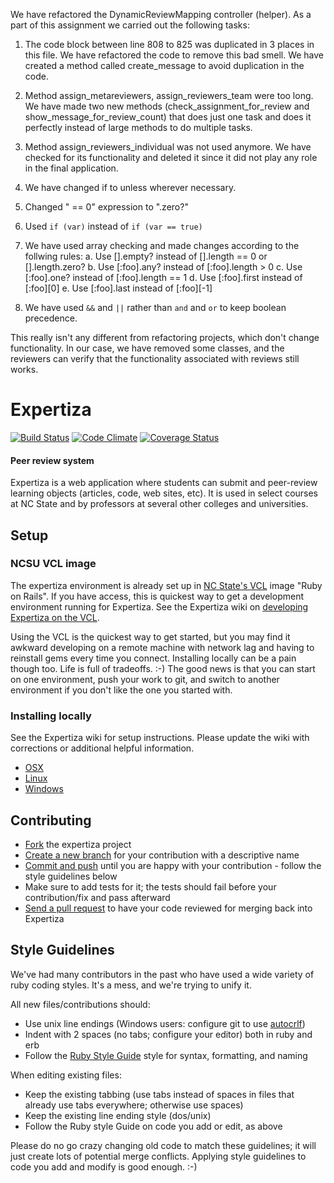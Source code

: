 We have refactored the DynamicReviewMapping controller (helper). As a part of this assignment we carried out the following tasks:


1. The code block between line 808 to 825 was duplicated in 3 places in this file. We have refactored the code to remove this bad smell. We have created a method called create_message to avoid duplication in the code.
2. Method assign_metareviewers, assign_reviewers_team were too long. We have made two new methods (check_assignment_for_review and show_message_for_review_count) that does just one task and does it perfectly instead of large methods to do multiple tasks.
3. Method assign_reviewers_individual was not used anymore. We have checked for its functionality and deleted it since it did not play any role in the final application.
4. We have changed if to unless wherever necessary.
5. Changed " == 0" expression to ".zero?"
6. Used `if (var)` instead of `if (var == true)`
7. We have used array checking and made changes according to the follwing rules:
    a. Use [].empty? instead of [].length == 0 or [].length.zero?
    b. Use [:foo].any? instead of [:foo].length > 0
    c. Use [:foo].one? instead of [:foo].length == 1
    d. Use [:foo].first instead of [:foo][0]
    e. Use [:foo].last instead of [:foo][-1]

8. We have used `&&` and `||` rather than `and` and `or` to keep boolean precedence.


This really isn't any different from refactoring projects, which don't change functionality. In our case, we have removed some classes, and the reviewers can verify that the functionality associated with reviews still works.


Expertiza
=========

[![Build Status](https://travis-ci.org/expertiza/expertiza.png?branch=master)](https://travis-ci.org/expertiza/expertiza)
[![Code Climate](https://codeclimate.com/github/expertiza/expertiza.png)](https://codeclimate.com/github/expertiza/expertiza)
[![Coverage Status](https://coveralls.io/repos/expertiza/expertiza/badge.png?branch=master)](https://coveralls.io/r/expertiza/expertiza?branch=master)
#### Peer review system

Expertiza is a web application where students can submit and peer-review learning objects (articles, code, web sites, etc). It is used in select courses at NC State and by professors at several other colleges and universities.

Setup
-----

### NCSU VCL image

The expertiza environment is already set up in [NC State's VCL](https://vcl.ncsu.edu) image "Ruby on Rails".
If you have access, this is quickest way to get a development environment running for Expertiza.
See the Expertiza wiki on [developing Expertiza on the VCL](http://wikis.lib.ncsu.edu/index.php/Developing_Expertiza_on_the_VCL).

Using the VCL is the quickest way to get started, but you may find it awkward developing on a remote machine
with network lag and having to reinstall gems every time you connect. Installing locally can be a pain though too.
Life is full of tradeoffs. :-) The good news is that you can start on one environment, push your work to git,
and switch to another environment if you don't like the one you started with.

### Installing locally

See the Expertiza wiki for setup instructions. Please update the wiki with corrections or additional helpful information.

 * [OSX](http://wikis.lib.ncsu.edu/index.php/Creating_a_Mac_OS_X_Development_Environment_for_the_Expertiza_Application)
 * [Linux](http://wikis.lib.ncsu.edu/index.php/Creating_a_Linux_Development_Environment_for_the_Expertiza_Application)
 * [Windows](http://wikis.lib.ncsu.edu/index.php/Creating_a_Windows_Development_Environment_for_the_Expertiza_Application)

Contributing
------------

 * [Fork](http://help.github.com/fork-a-repo/) the expertiza project
 * [Create a new branch](http://progit.org/book) for your contribution with a descriptive name
 * [Commit and push](http://progit.org/book) until you are happy with your contribution - follow the style guidelines below
 * Make sure to add tests for it; the tests should fail before your contribution/fix and pass afterward
 * [Send a pull request](http://help.github.com/send-pull-requests) to have your code reviewed for merging back into Expertiza

Style Guidelines
----------------

We've had many contributors in the past who have used a wide variety of ruby coding styles. It's a mess, and we're trying to unify it.

All new files/contributions should:

 * Use unix line endings (Windows users: configure git to use [autocrlf](http://help.github.com/line-endings))
 * Indent with 2 spaces (no tabs; configure your editor) both in ruby and erb
 * Follow the [Ruby Style Guide](https://github.com/bbatsov/ruby-style-guide) style for syntax, formatting, and naming

When editing existing files:

 * Keep the existing tabbing (use tabs instead of spaces in files that already use tabs everywhere; otherwise use spaces)
 * Keep the existing line ending style (dos/unix)
 * Follow the Ruby style Guide on code you add or edit, as above

Please do no go crazy changing old code to match these guidelines; it will just create lots of potential merge conflicts.
Applying style guidelines to code you add and modify is good enough. :-)

